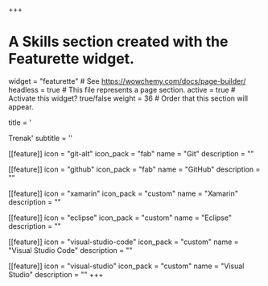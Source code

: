 +++
# A Skills section created with the Featurette widget.
widget = "featurette"  # See https://wowchemy.com/docs/page-builder/
headless = true  # This file represents a page section.
active = true  # Activate this widget? true/false
weight = 36  # Order that this section will appear.

title = '<div id="tools" class="featurette-icon"><i class="fas fa-tools"></i></div>Trenak'
subtitle = ''

[[feature]]
  icon = "git-alt"
  icon_pack = "fab"
  name = "Git"
  description = ""

[[feature]]
  icon = "github"
  icon_pack = "fab"
  name = "GitHub"
  description = ""

[[feature]]
  icon = "xamarin"
  icon_pack = "custom"
  name = "Xamarin"
  description = ""

[[feature]]
  icon = "eclipse"
  icon_pack = "custom"
  name = "Eclipse"
  description = ""

[[feature]]
  icon = "visual-studio-code"
  icon_pack = "custom"
  name = "Visual Studio Code"
  description = ""

[[feature]]
  icon = "visual-studio"
  icon_pack = "custom"
  name = "Visual Studio"
  description = ""
+++

